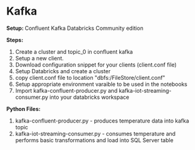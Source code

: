 # Kafka

<b> Setup: </b>
Confluent Kafka
Databricks Community edition

<b> Steps: </b>
1) Create a cluster and topic_0 in confluent kafka
2) Setup a new client. 
3) Download configuration snippet for your clients (client.conf file)
4) Setup Databricks and create a cluster
5) copy client.conf file to location "dbfs:/FileStore/client.conf"
6) Setup appropriate environment varaible to be used in the notebooks
7) Import kafka-confluent-producer.py and kafka-iot-streaming-consumer.py into your databricks workspace

<b> Python Files: </b>
1) kafka-confluent-producer.py - produces temperature data into kafka topic
2) kafka-iot-streaming-consumer.py - consumes temperature and performs basic transformations and load into SQL Server table

